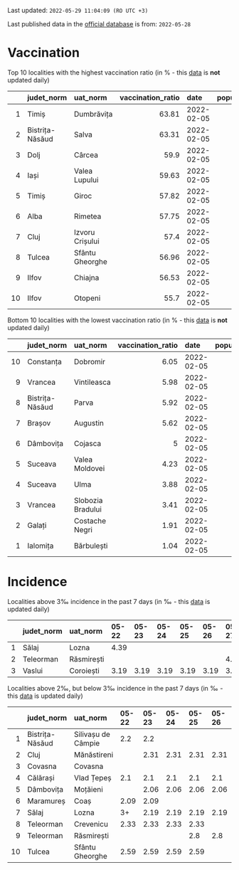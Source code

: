 Last updated: `2022-05-29 11:04:09 (RO UTC +3)`  
  
Last published data in the [official database](https://data.gov.ro/dataset/transparenta-covid) is from: `2022-05-28`
  
# Vaccination  
Top 10 localities with the highest vaccination ratio (in % - this [data](https://vaccinare-covid.gov.ro/situatia-vaccinarii-in-romania/) is **not** updated daily)  
  
|    | judet_norm      | uat_norm        |   vaccination_ratio | date       |   population |   dose_1 |
|---:|:----------------|:----------------|--------------------:|:-----------|-------------:|---------:|
|  1 | Timiș           | Dumbrăvița      |               63.81 | 2022-02-05 |        14668 |     9360 |
|  2 | Bistrița-Năsăud | Salva           |               63.31 | 2022-02-05 |         2753 |     1743 |
|  3 | Dolj            | Cârcea          |               59.9  | 2022-02-05 |         2838 |     1700 |
|  4 | Iași            | Valea Lupului   |               59.63 | 2022-02-05 |        10086 |     6014 |
|  5 | Timiș           | Giroc           |               57.82 | 2022-02-05 |        17954 |    10381 |
|  6 | Alba            | Rimetea         |               57.75 | 2022-02-05 |         1013 |      585 |
|  7 | Cluj            | Izvoru Crișului |               57.4  | 2022-02-05 |         1479 |      849 |
|  8 | Tulcea          | Sfântu Gheorghe |               56.96 | 2022-02-05 |          783 |      446 |
|  9 | Ilfov           | Chiajna         |               56.53 | 2022-02-05 |        28196 |    15939 |
| 10 | Ilfov           | Otopeni         |               55.7  | 2022-02-05 |        18314 |    10201 |
  
Bottom 10 localities with the lowest vaccination ratio (in % - this [data](https://vaccinare-covid.gov.ro/situatia-vaccinarii-in-romania/) is **not** updated daily)  
  
|    | judet_norm      | uat_norm          |   vaccination_ratio | date       |   population |   dose_1 |
|---:|:----------------|:------------------|--------------------:|:-----------|-------------:|---------:|
| 10 | Constanța       | Dobromir          |                6.05 | 2022-02-05 |         3702 |      224 |
|  9 | Vrancea         | Vintileasca       |                5.98 | 2022-02-05 |         1940 |      116 |
|  8 | Bistrița-Năsăud | Parva             |                5.92 | 2022-02-05 |         2585 |      153 |
|  7 | Brașov          | Augustin          |                5.62 | 2022-02-05 |         2116 |      119 |
|  6 | Dâmbovița       | Cojasca           |                5    | 2022-02-05 |         8975 |      449 |
|  5 | Suceava         | Valea Moldovei    |                4.23 | 2022-02-05 |         4680 |      198 |
|  4 | Suceava         | Ulma              |                3.88 | 2022-02-05 |         2242 |       87 |
|  3 | Vrancea         | Slobozia Bradului |                3.41 | 2022-02-05 |         8807 |      300 |
|  2 | Galați          | Costache Negri    |                1.91 | 2022-02-05 |         2727 |       52 |
|  1 | Ialomița        | Bărbulești        |                1.04 | 2022-02-05 |         7599 |       79 |
  
# Incidence  
Localities above 3‰ incidence in the past 7 days (in ‰ - this [data](https://data.gov.ro/dataset/transparenta-covid) is updated daily)  
  
|    | judet_norm   | uat_norm   | 05-22   | 05-23   | 05-24   | 05-25   | 05-26   | 05-27   | 05-28   |
|---:|:-------------|:-----------|:--------|:--------|:--------|:--------|:--------|:--------|:--------|
|  1 | Sălaj        | Lozna      | 4.39    |         |         |         |         |         |         |
|  2 | Teleorman    | Răsmirești |         |         |         |         |         | 4.2     | 4.2     |
|  3 | Vaslui       | Coroiești  | 3.19    | 3.19    | 3.19    | 3.19    | 3.19    | 3.19    | 3.72    |
  
Localities above 2‰, but below 3‰ incidence in the past 7 days (in ‰ - this [data](https://data.gov.ro/dataset/transparenta-covid) is updated daily)  
  
|    | judet_norm      | uat_norm           | 05-22   | 05-23   | 05-24   | 05-25   | 05-26   | 05-27   | 05-28   |
|---:|:----------------|:-------------------|:--------|:--------|:--------|:--------|:--------|:--------|:--------|
|  1 | Bistrița-Năsăud | Silivașu de Câmpie | 2.2     | 2.2     |         |         |         |         |         |
|  2 | Cluj            | Mănăstireni        |         | 2.31    | 2.31    | 2.31    | 2.31    | 2.31    | 2.31    |
|  3 | Covasna         | Covasna            |         |         |         |         |         |         | 2.11    |
|  4 | Călărași        | Vlad Țepeș         | 2.1     | 2.1     | 2.1     | 2.1     | 2.1     | 2.1     | 2.1     |
|  5 | Dâmbovița       | Moțăieni           |         | 2.06    | 2.06    | 2.06    | 2.06    | 2.06    | 2.06    |
|  6 | Maramureș       | Coaș               | 2.09    | 2.09    |         |         |         |         |         |
|  7 | Sălaj           | Lozna              | 3+      | 2.19    | 2.19    | 2.19    | 2.19    | 2.19    |         |
|  8 | Teleorman       | Crevenicu          | 2.33    | 2.33    | 2.33    | 2.33    |         |         |         |
|  9 | Teleorman       | Răsmirești         |         |         |         | 2.8     | 2.8     | 3+      | 3+      |
| 10 | Tulcea          | Sfântu Gheorghe    | 2.59    | 2.59    | 2.59    | 2.59    |         |         |         |